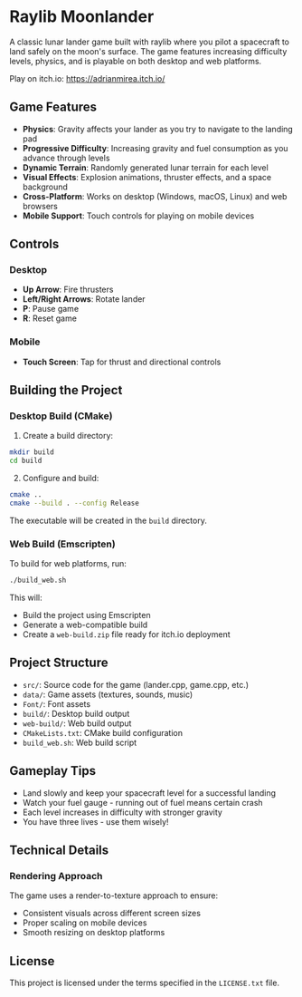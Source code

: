 # Raylib Moonlander

A classic lunar lander game built with raylib where you pilot a spacecraft to land safely on the moon's surface. The game features increasing difficulty levels, physics, and is playable on both desktop and web platforms.

Play on itch.io: https://adrianmirea.itch.io/

## Game Features

- **Physics**: Gravity affects your lander as you try to navigate to the landing pad
- **Progressive Difficulty**: Increasing gravity and fuel consumption as you advance through levels
- **Dynamic Terrain**: Randomly generated lunar terrain for each level
- **Visual Effects**: Explosion animations, thruster effects, and a space background
- **Cross-Platform**: Works on desktop (Windows, macOS, Linux) and web browsers
- **Mobile Support**: Touch controls for playing on mobile devices

## Controls

### Desktop
- **Up Arrow**: Fire thrusters
- **Left/Right Arrows**: Rotate lander
- **P**: Pause game
- **R**: Reset game

### Mobile
- **Touch Screen**: Tap for thrust and directional controls

## Building the Project

### Desktop Build (CMake)

1. Create a build directory:
```bash
mkdir build
cd build
```

2. Configure and build:
```bash
cmake ..
cmake --build . --config Release
```

The executable will be created in the `build` directory.

### Web Build (Emscripten)

To build for web platforms, run:
```bash
./build_web.sh
```

This will:
- Build the project using Emscripten
- Generate a web-compatible build
- Create a `web-build.zip` file ready for itch.io deployment

## Project Structure

- `src/`: Source code for the game (lander.cpp, game.cpp, etc.)
- `data/`: Game assets (textures, sounds, music)
- `Font/`: Font assets
- `build/`: Desktop build output
- `web-build/`: Web build output
- `CMakeLists.txt`: CMake build configuration
- `build_web.sh`: Web build script

## Gameplay Tips

- Land slowly and keep your spacecraft level for a successful landing
- Watch your fuel gauge - running out of fuel means certain crash
- Each level increases in difficulty with stronger gravity
- You have three lives - use them wisely!

## Technical Details

### Rendering Approach

The game uses a render-to-texture approach to ensure:
- Consistent visuals across different screen sizes
- Proper scaling on mobile devices
- Smooth resizing on desktop platforms

## License

This project is licensed under the terms specified in the `LICENSE.txt` file.

